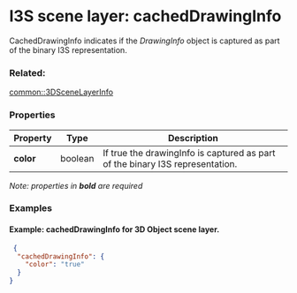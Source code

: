 # I3S scene layer: cachedDrawingInfo

CachedDrawingInfo indicates if the *DrawingInfo* object is captured as part of the binary I3S representation.

### Related:

[common::3DSceneLayerInfo](3DSceneLayerInfo.md)
### Properties

| Property | Type | Description |
| --- | --- | --- |
| **color** | boolean | If true the drawingInfo is captured as part of the binary I3S representation. |

*Note: properties in **bold** are required*

### Examples 

#### Example: cachedDrawingInfo for 3D Object scene layer. 

```json
 {
  "cachedDrawingInfo": {
    "color": "true"
  }
} 
```

